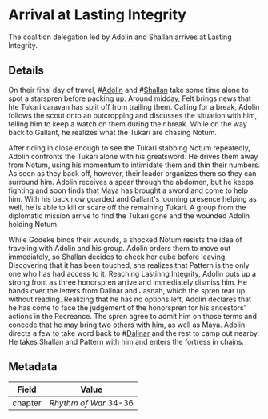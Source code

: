 # Arrival at Lasting Integrity
The coalition delegation led by Adolin and Shallan arrives at Lasting Integrity.

## Details
On their final day of travel, #[Adolin](adolin) and #[Shallan](shallan) take some time alone to spot a starspren before packing up. Around midday, Felt brings news that hte Tukari caravan has split off from trailing them. Calling for a break, Adolin follows the scout onto an outcropping and discusses the situation with him, telling him to keep a watch on them during their break. While on the way back to Gallant, he realizes what the Tukari are chasing Notum.

After riding in close enough to see the Tukari stabbing Notum repeatedly, Adolin confronts the Tukari alone with his greatsword. He drives them away from Notum, using his momentum to intimidate them and thin their numbers. As soon as they back off, however, their leader organizes them so they can surround him. Adolin receives a spear through the abdomen, but he keeps fighting and soon finds that Maya has brought a sword and come to help him. With his back now guarded and Gallant's looming presence helping as well, he is able to kill or scare off the remaining Tukari. A group from the diplomatic mission arrive to find the Tukari gone and the wounded Adolin holding Notum. 

While Godeke binds their wounds, a shocked Notum resists the idea of traveling with Adolin and his group. Adolin orders them to move out immediately, so Shallan decides to check her cube before leaving. Discovering that it has been touched, she realizes that Pattern is the only one who has had access to it. Reaching Lastinng Integrity, Adolin puts up a strong front as three honorspren arrive and immediately dismiss him. He hands over the letters from Dalinar and Jasnah, which the spren tear up without reading. Realizing that he has no options left, Adolin declares that he has come to face the judgement of the honorspren for his ancestors' actions in the Recreance. The spren agree to admit him on those terms and concede that he may bring two others with him, as well as Maya. Adolin directs a few to take word back to #[Dalinar](dalinar) and the rest to camp out nearby. He takes Shallan and Pattern with him and enters the fortress in chains. 

## Metadata
| Field | Value |
| ----- | ----- |
| chapter | *Rhythm of War* 34-36|